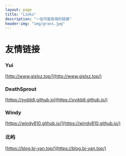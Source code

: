 ```yaml
---
layout: page
title: "Links"
description: "一些可能有用的链接"
header-img: "img/grass.jpg"
---
```


# 友情链接

### Yui

[http://www.gislxz.top/](http://www.gislxz.top/)

### DeathSprout

[https://sydddl.github.io](https://sydddl.github.io/)

### Windy

[https://windy810.github.io/](https://windy810.github.io/)

### 北屿

[https://blog.bj-yan.top/](https://blog.bj-yan.top/)
